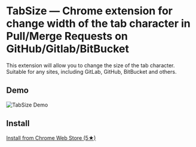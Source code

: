 # TabSize — Chrome extension for change width of the tab character in Pull/Merge Requests on GitHub/Gitlab/BitBucket

This extension will allow you to change the size of the tab character.
Suitable for any sites, including GitLab, GitHub, BitBucket and others.

## Demo
![TabSize Demo](https://github.com/StipJey/TabSize/assets/8746529/50256930-d138-4515-b9a3-0ca9e45359d8)

## Install
[Install from Chrome Web Store (5★)](https://chromewebstore.google.com/detail/tabsize-tab-width-extensi/inljipofhnbnafffhllppdcbjapaapnl?hl=Ru)

